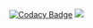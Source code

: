 [![Codacy Badge](https://api.codacy.com/project/badge/Grade/7d7033a5bd044ce98284093b021b24f0)](https://www.codacy.com/gh/Duy97-Company/Auto-Gun?utm_source=github.com&amp;utm_medium=referral&amp;utm_content=Duy97-Company/Auto-Gun&amp;utm_campaign=Badge_Grade)
![](https://github.com/Duy97-Company/Auto-Gun/workflows/.github/workflows/build.yml/badge.svg)

